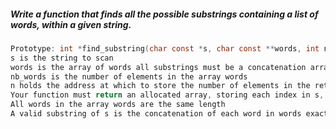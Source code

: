 ##### Write a function that finds all the possible substrings containing a list of words, within a given string.

```c
Prototype: int *find_substring(char const *s, char const **words, int nb_words, int *n);, where
s is the string to scan
words is the array of words all substrings must be a concatenation arrangement of
nb_words is the number of elements in the array words
n holds the address at which to store the number of elements in the returned array.
Your function must return an allocated array, storing each index in s, at which a substring was found. If no solution is found, NULL can be returned
All words in the array words are the same length
A valid substring of s is the concatenation of each word in words exactly once and without any intervening characters
```
